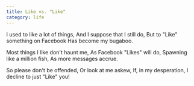 ```yaml
---
title: Like vs. "Like"
category: life
---
```


I used to like a lot of things,
And I suppose that I still do,
But to "Like" something on Facebook
Has become my bugaboo.

Most things I like don't haunt me,
As Facebook "Likes" will do,
Spawning like a million fish,
As more messages accrue.

So please don't be offended,
Or look at me askew,
If, in my desperation,
I decline to just  "Like" you!

